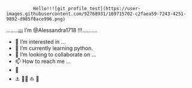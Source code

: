 

              Hello!!![git_profile_test](https://user-images.githubusercontent.com/92768931/169715702-c2faea59-7243-4251-9892-d985f8ace996.png)

........¡¡¡ I’m @Alessandra1718 !!!..........


- 👀 I’m interested in ...
- 🌱 I’m currently learning python. 
- 💞️ I’m looking to collaborate on ...
- 📫 How to reach me ...
- 🐔
- ⚓ 🏴‍☠️ ⛵ 🌊


<!---
Alessandra1718/Alessandra1718 is a ✨ special ✨ repository because its `README.md` (this file) appears on your GitHub profile.
You can click the Preview link to take a look at your changes.
--->
